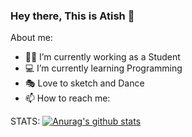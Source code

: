 ### Hey there, This is Atish 👋
About me:

- 🐱‍🏍 I’m currently working as a Student
- 💻 I’m currently learning Programming 
- 🎭  Love to sketch and Dance
- 📫 How to reach me: 

STATS:
[![Anurag's github stats](https://github-readme-stats.vercel.app/api?username=Atish1998)](https://github.com/anuraghazra/github-readme-stats)
